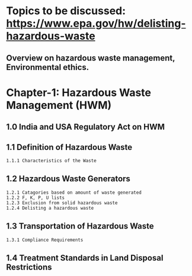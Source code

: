 # Topics to be discussed: https://www.epa.gov/hw/delisting-hazardous-waste 
## Overview on hazardous waste management, Environmental ethics.

# Chapter-1: Hazardous Waste Management (HWM)
## 1.0 India and USA Regulatory Act on HWM 
## 1.1 Definition of Hazardous Waste 
    1.1.1 Characteristics of the Waste 
## 1.2 Hazardous Waste Generators
    1.2.1 Catagories based on amount of waste generated
    1.2.2 F, K, P, U lists
    1.2.3 Exclusion from solid hazardous waste
    1.2.4 Delisting a hazardous waste
## 1.3 Transportation of Hazardous Waste
    1.3.1 Compliance Requirements
## 1.4 Treatment Standards in Land Disposal Restrictions
   


